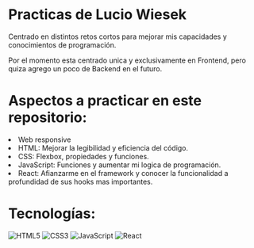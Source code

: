 # Practicas de Lucio Wiesek
<p>Centrado en distintos retos cortos para mejorar mis capacidades y conocimientos de programación.</p>

<p>Por el momento esta centrado unica y exclusivamente en Frontend, pero quiza agrego un poco de Backend en el futuro.</p>

# Aspectos a practicar en este repositorio:
<li>Web responsive</li>
<li>HTML: Mejorar la legibilidad y eficiencia del código.</li>
<li>CSS: Flexbox, propiedades y funciones.</li>
<li>JavaScript: Funciones y aumentar mi logica de programación.</li>
<li>React: Afianzarme en el framework y conocer la funcionalidad a profundidad de sus hooks mas importantes.</li>

# Tecnologías:
![HTML5](https://img.shields.io/badge/html5-%23E34F26.svg?style=for-the-badge&logo=html5&logoColor=white) ![CSS3](https://img.shields.io/badge/css3-%231572B6.svg?style=for-the-badge&logo=css3&logoColor=white) ![JavaScript](https://img.shields.io/badge/javascript-%23323330.svg?style=for-the-badge&logo=javascript&logoColor=%23F7DF1E) ![React](https://img.shields.io/badge/react-%2320232a.svg?style=for-the-badge&logo=react&logoColor=%2361DAFB)
